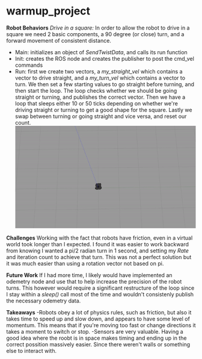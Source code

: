 # warmup_project
**Robot Behaviors**
*Drive in a square:* In order to allow the robot to drive in a square we need 2 basic components, a 90 degree (or close) turn, and a forward movement of consistent distance.
  - Main: initializes an object of *SendTwistData*, and calls its run function
  - Init: creates the ROS node and creates the publisher to post the cmd_vel commands
  - Run: first we create two vectors, a *my_straight_vel* which contains a vector to drive straight, and a *my_turn_vel* which contains a vector to turn. We then set a few starting values to go straight before turning, and then start the loop. The loop checks whether we should be going straight or turning, and publishes the correct vector. Then we have a loop that sleeps either 10 or 50 ticks depending on whether we're driving straight or turning to get a good shape for the square. Lastly we swap between turning or going straight and vice versa, and reset our count.
![drive_square_gif](./drive_square.gif)

**Challenges**
Working with the fact that robots have friction, even in a virtual world took longer than I expected. I found it was easier to work backward from knowing I wanted a pi/2 radian turn in 1 second, and setting my *Rate* and iteration count to achieve that turn. This was not a perfect solution but it was much easier than using a rotation vector not based on pi.

**Future Work**
If I had more time, I likely would have implemented an odemetry node and use that to help increase the precision of the robot turns. This however would require a significant restructure of the loop since I stay within a *sleep()* call most of the time and wouldn't consistenly publish the necessary odemetry data.

**Takeaways**
-Robots obey a lot of physics rules, such as friction, but also it takes time to speed up and slow down, and appears to have some level of momentum. This means that if you're moving too fast or change directions it takes a moment to switch or stop.
-Sensors are very valuable. Having a good idea where the roobt is in space makes timing and ending up in the correct possition massively easier. Since there weren't walls or something else to interact with.
